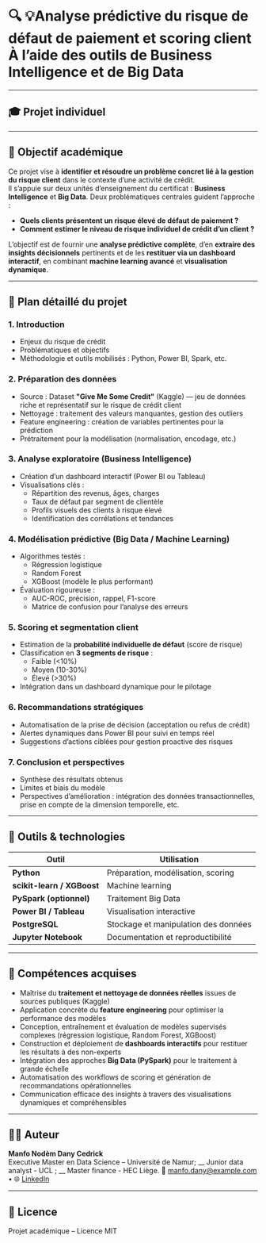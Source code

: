 # 🔍 💡Analyse prédictive du risque de défaut de paiement et scoring client À l’aide des outils de Business Intelligence et de Big Data

---

## 🎓 Projet individuel 

---

## 🎯 Objectif académique

Ce projet vise à **identifier et résoudre un problème concret lié à la gestion du risque client** dans le contexte d’une activité de crédit.  
Il s’appuie sur deux unités d’enseignement du certificat : **Business Intelligence** et **Big Data**. Deux problématiques centrales guident l’approche :

- **Quels clients présentent un risque élevé de défaut de paiement ?**  
- **Comment estimer le niveau de risque individuel de crédit d’un client ?**

L’objectif est de fournir une **analyse prédictive complète**, d’en **extraire des insights décisionnels** pertinents et de les **restituer via un dashboard interactif**, en combinant **machine learning avancé** et **visualisation dynamique**.

---

## 🧭 Plan détaillé du projet

### 1. Introduction
- Enjeux du risque de crédit  
- Problématiques et objectifs  
- Méthodologie et outils mobilisés : Python, Power BI, Spark, etc.

### 2. Préparation des données
- Source : Dataset **"Give Me Some Credit"** (Kaggle) — jeu de données riche et représentatif sur le risque de crédit client  
- Nettoyage : traitement des valeurs manquantes, gestion des outliers  
- Feature engineering : création de variables pertinentes pour la prédiction  
- Prétraitement pour la modélisation (normalisation, encodage, etc.)

### 3. Analyse exploratoire (Business Intelligence)
- Création d’un dashboard interactif (Power BI ou Tableau)  
- Visualisations clés :  
  - Répartition des revenus, âges, charges  
  - Taux de défaut par segment de clientèle  
  - Profils visuels des clients à risque élevé  
  - Identification des corrélations et tendances

### 4. Modélisation prédictive (Big Data / Machine Learning)
- Algorithmes testés :  
  - Régression logistique  
  - Random Forest  
  - XGBoost (modèle le plus performant)  
- Évaluation rigoureuse :  
  - AUC-ROC, précision, rappel, F1-score  
  - Matrice de confusion pour l’analyse des erreurs

### 5. Scoring et segmentation client
- Estimation de la **probabilité individuelle de défaut** (score de risque)  
- Classification en **3 segments de risque** :  
  - Faible (<10%)  
  - Moyen (10-30%)  
  - Élevé (>30%)  
- Intégration dans un dashboard dynamique pour le pilotage

### 6. Recommandations stratégiques
- Automatisation de la prise de décision (acceptation ou refus de crédit)  
- Alertes dynamiques dans Power BI pour suivi en temps réel  
- Suggestions d’actions ciblées pour gestion proactive des risques

### 7. Conclusion et perspectives
- Synthèse des résultats obtenus  
- Limites et biais du modèle  
- Perspectives d’amélioration : intégration des données transactionnelles, prise en compte de la dimension temporelle, etc.

---

## 🧰 Outils & technologies

| Outil              | Utilisation                         |
|--------------------|-----------------------------------|
| **Python**         | Préparation, modélisation, scoring |
| **scikit-learn / XGBoost** | Machine learning              |
| **PySpark (optionnel)** | Traitement Big Data              |
| **Power BI / Tableau** | Visualisation interactive         |
| **PostgreSQL**     | Stockage et manipulation des données |
| **Jupyter Notebook** | Documentation et reproductibilité |

---

## 💼 Compétences acquises

- Maîtrise du **traitement et nettoyage de données réelles** issues de sources publiques (Kaggle)  
- Application concrète du **feature engineering** pour optimiser la performance des modèles  
- Conception, entraînement et évaluation de modèles supervisés complexes (régression logistique, Random Forest, XGBoost)  
- Construction et déploiement de **dashboards interactifs** pour restituer les résultats à des non-experts  
- Intégration des approches **Big Data (PySpark)** pour le traitement à grande échelle  
- Automatisation des workflows de scoring et génération de recommandations opérationnelles  
- Communication efficace des insights à travers des visualisations dynamiques et compréhensibles

---

## 👨‍💻 Auteur

**Manfo Nodèm Dany Cedrick**  
Executive Master en Data Science – Université de Namur; __
Junior data analyst - UCL ;  __
Master finance - HEC Liège.
📧 manfo.dany@example.com • 🌐 [LinkedIn](https://www.linkedin.com/in/)

---

## 📝 Licence

Projet académique – Licence MIT 
